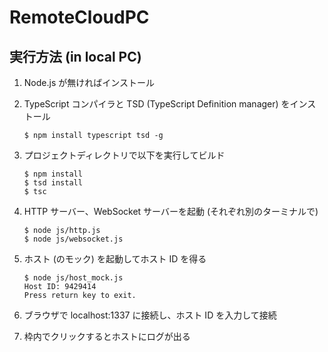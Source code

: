 RemoteCloudPC
=============

実行方法 (in local PC)
----------------------

1. Node.js が無ければインストール
2. TypeScript コンパイラと TSD (TypeScript Definition manager) をインストール

    ```
    $ npm install typescript tsd -g
    ```

3. プロジェクトディレクトリで以下を実行してビルド

    ```
    $ npm install
    $ tsd install
    $ tsc
    ```

4. HTTP サーバー、WebSocket サーバーを起動 (それぞれ別のターミナルで)

    ```
    $ node js/http.js
    $ node js/websocket.js
    ```

5. ホスト (のモック) を起動してホスト ID を得る

    ```
    $ node js/host_mock.js
    Host ID: 9429414
    Press return key to exit.
    ```

6. ブラウザで localhost:1337 に接続し、ホスト ID を入力して接続
7. 枠内でクリックするとホストにログが出る
